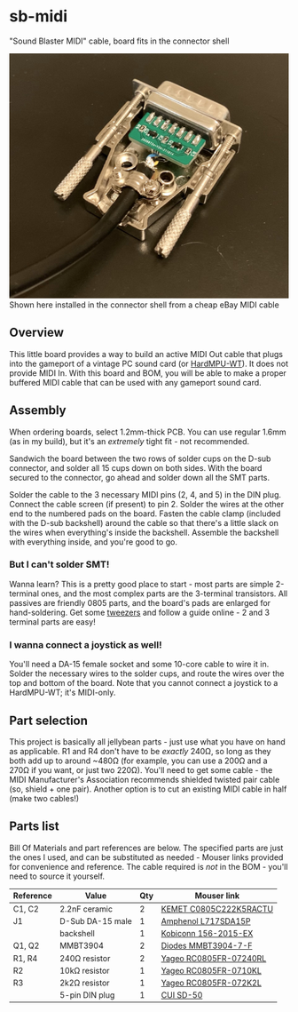 # sb-midi
 "Sound Blaster MIDI" cable, board fits in the connector shell

![Assembled board in plug shell](/img/assembled.jpg)
Shown here installed in the connector shell from a cheap eBay MIDI cable

## Overview
This little board provides a way to build an active MIDI Out cable that plugs into the gameport of a vintage PC sound card (or [HardMPU-WT](https://github.com/PickledDog/hardmpu-wt)). It does not provide MIDI In. With this board and BOM, you will be able to make a proper buffered MIDI cable that can be used with any gameport sound card.

## Assembly
When ordering boards, select 1.2mm-thick PCB. You can use regular 1.6mm (as in my build), but it's an *extremely* tight fit - not recommended.

Sandwich the board between the two rows of solder cups on the D-sub connector, and solder all 15 cups down on both sides. With the board secured to the connector, go ahead and solder down all the SMT parts.

Solder the cable to the 3 necessary MIDI pins (2, 4, and 5) in the DIN plug. Connect the cable screen (if present) to pin 2. Solder the wires at the other end to the numbered pads on the board. Fasten the cable clamp (included with the D-sub backshell) around the cable so that there's a little slack on the wires when everything's inside the backshell. Assemble the backshell with everything inside, and you're good to go.

### But I can't solder SMT!
Wanna learn? This is a pretty good place to start - most parts are simple 2-terminal ones, and the most complex parts are the 3-terminal transistors. All passives are friendly 0805 parts, and the board's pads are enlarged for hand-soldering. Get some [tweezers](https://www.ebay.com/sch/i.html?_nkw=smt+tweezers) and follow a guide online - 2 and 3 terminal parts are easy!

### I wanna connect a joystick as well!
You'll need a DA-15 female socket and some 10-core cable to wire it in. Solder the necessary wires to the solder cups, and route the wires over the top and bottom of the board. Note that you cannot connect a joystick to a HardMPU-WT; it's MIDI-only.

## Part selection
This project is basically all jellybean parts - just use what you have on hand as applicable. R1 and R4 don't have to be *exactly* 240Ω, so long as they both add up to around ~480Ω (for example, you can use a 200Ω and a 270Ω if you want, or just two 220Ω). You'll need to get some cable - the MIDI Manufacturer's Association recommends shielded twisted pair cable (so, shield + one pair). Another option is to cut an existing MIDI cable in half (make two cables!)

## Parts list
Bill Of Materials and part references are below. The specified parts are just the ones I used, and can be substituted as needed - Mouser links provided for convenience and reference. The cable required is *not* in the BOM - you'll need to source it yourself.

| Reference | Value | Qty | Mouser link |
| --------- | ----- | --- | ----------- |
| C1, C2 | 2.2nF ceramic | 2 | [KEMET C0805C222K5RACTU](https://www.mouser.com/ProductDetail/80-C0805C222K5R) |
| J1 | D-Sub DA-15 male | 1 | [Amphenol L717SDA15P](https://www.mouser.com/ProductDetail/523-L717SDA15P) |
| | backshell | 1 | [Kobiconn 156-2015-EX](https://www.mouser.com/ProductDetail/156-2015-EX) |
| Q1, Q2 | MMBT3904 | 2 | [Diodes MMBT3904-7-F](https://www.mouser.com/ProductDetail/621-MMBT3904-F) |
| R1, R4 | 240Ω resistor | 2 | [Yageo RC0805FR-07240RL](https://www.mouser.com/ProductDetail/603-RC0805FR-07240RL) |
| R2 | 10kΩ resistor | 1 | [Yageo RC0805FR-0710KL](https://www.mouser.com/ProductDetail/603-RC0805FR-0710KL) |
| R3 | 2k2Ω resistor | 1 | [Yageo RC0805FR-072K2L](https://www.mouser.com/ProductDetail/603-RC0805FR-072K2L) |
| | 5-pin DIN plug | 1 | [CUI SD-50](https://www.mouser.com/ProductDetail/490-SD-50) |
